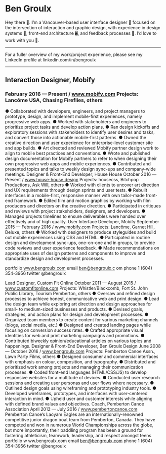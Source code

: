 # Ben Groulx

Hey there 👋. I’m a Vancouver-based user interface designer 💯 focused on the intersection of interaction and graphic design, with experience in design systems 🔗, front-end architecture 🖥, and feedback processes 💬. I’d love to work with you 💖.

***
For a fuller overview of my work/project experience, please see my LinkedIn profile at linkedin.com/in/bengroulx 
***

## Interaction Designer, Mobify
### February 2016 — Present /  www.mobify.com Projects: Lancôme USA, Chasing Fireflies, others
● Collaborated with developers, engineers, and project managers to prototype, design, and implement mobile-first experiences, namely progressive web apps.
● Worked with stakeholders and engineers to prioritize project tasks and develop action plans.
● Ran design kickoffs and exploratory sessions with stakeholders to identify user desires and tasks, and
convert those into actionable mobile-first patterns.
● Owned the creative direction and user experience for enterprise-level customer site and app builds.
● Art directed and reviewed Mobify partner design work to align to mobile best practices and conventions.
● Wrote and published design documentation for Mobify partners to refer to when designing their own
progressive web apps and mobile experiences.
● Contributed and presented topics and talks to weekly design sync-ups and company-wide meetings.
Designer & Front-End Developer, House House
October 2016 — Present /  www.house-house.design
Projects: housecss, Bitchpop Productions, Ask Will, others
● Worked with clients to uncover art direction and UX requirements through design sprints and user tests.
● Rebuilt interfaces in a mobile-first, responsive manner with own tailor-made front-end framework.
● Edited film and motion graphics by working with film producers and directors on the creative direction.
● Participated in critiques and reviews with project stakeholders, designers, and developers.
● Managed projects timelines to ensure deliverables were handed over effectively and of high quality. User Interface Developer, Mobify
September 2015 — February 2016 /  www.mobify.com Projects: Lancôme, Garnet Hill, Deluxe, others
● Worked with designers to produce styleguides and build out mobile experiences using CSS and HTML.
● Participated in routine design and development sync-ups, one-on-one and in groups, to provide code
reviews and user experience feedback.
● Made recommendations on appropriate uses of design patterns and components to improve and
standardize design and development processes.
    
 
portfolio    www.bengroulx.com      email  ben@bengroulx.c   om   phone  1 (604) 354-3956  twitter  @bengroulx
 
 Lead Designer, Custom Fit Online
October 2011 — August 2015 /  www.customfitonline.com
Projects: Whistler/Blackcomb, Fort St. John Public Library, Tourism Pemberton, others
● Oversaw and refined design processes to achieve honest, communicative web and print design.
● Lead the design team while exploring art direction and design approaches for small- to medium-sized
businesses and products.
● Devised goals, strategies, and action plans for design and development processes.
● Organized team members to create content for various marketing channels (blogs, social media, etc.)
● Designed and created landing pages while focusing on conversion success rates.
● Crafted appropriate visual identities for web and print marketing campaigns and promotions.
● Contributed biweekly opinion/educational articles on various topics and happenings.
Designer & Front-End Developer, Ben Groulx Design
June 2008 — October 2016 /  www.bengroulx.com
Projects: Pemberton Canoe Assn., Lawn Party Films, others
● Designed consumer and commercial interfaces with emphasis on colour, composition, and typography.
● Distributed and prioritized work among projects and managing their communication processes.
● Coded front-end languages (HTML/CSS/JS) to develop responsive websites for a multitude of devices.
● Conducted user research sessions and creating user personas and user flows where necessary.
● Outlined design goals using wireframing and prototyping industry tools.
● Developed wireframes, prototypes, and interfaces with user-centered interaction in mind.
● Upheld user and customer interests while aligning with defined brand values and objectives.
Coach, Pemberton Canoe Association
April 2012 — July 2016 /  www.pembertoncanoe.com
Pemberton Canoe’s Laoyam Eagles are an internationally-renowned competitive junior dragon boat team from Pemberton, Canada. They have competed and won in numerous World Championships across the globe, but more importantly, their paddling program has been a ground for fostering athleticism, teamwork, leadership, and respect amongst teens.
 portfolio    w    ww.bengroulx.com  email  ben@bengroulx.com   phone  1 (604) 354-3956  twitter  @bengroulx
 
